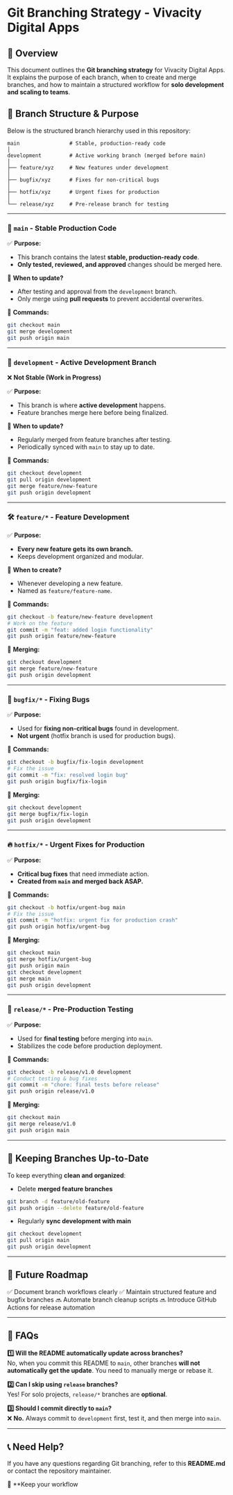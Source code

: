 # Git Branching Strategy - Vivacity Digital Apps

## 📌 Overview
This document outlines the **Git branching strategy** for Vivacity Digital Apps. It explains the purpose of each branch, when to create and merge branches, and how to maintain a structured workflow for **solo development and scaling to teams**.

## 📂 Branch Structure & Purpose
Below is the structured branch hierarchy used in this repository:

```
main                # Stable, production-ready code
│
development         # Active working branch (merged before main)
│
├── feature/xyz     # New features under development
│
├── bugfix/xyz      # Fixes for non-critical bugs
│
├── hotfix/xyz      # Urgent fixes for production
│
└── release/xyz     # Pre-release branch for testing
```

---

### **🔹 `main` - Stable Production Code**
✅ **Purpose:**
- This branch contains the latest **stable, production-ready code**.
- **Only tested, reviewed, and approved** changes should be merged here.

🚀 **When to update?**
- After testing and approval from the `development` branch.
- Only merge using **pull requests** to prevent accidental overwrites.

📌 **Commands:**
```bash
git checkout main
git merge development
git push origin main
```

---

### **🔸 `development` - Active Development Branch**
❌ **Not Stable (Work in Progress)**

✅ **Purpose:**
- This branch is where **active development** happens.
- Feature branches merge here before being finalized.

🚀 **When to update?**
- Regularly merged from feature branches after testing.
- Periodically synced with `main` to stay up to date.

📌 **Commands:**
```bash
git checkout development
git pull origin development
git merge feature/new-feature
git push origin development
```

---

### **🛠 `feature/*` - Feature Development**
✅ **Purpose:**
- **Every new feature gets its own branch.**
- Keeps development organized and modular.

🚀 **When to create?**
- Whenever developing a new feature.
- Named as `feature/feature-name`.

📌 **Commands:**
```bash
git checkout -b feature/new-feature development
# Work on the feature
git commit -m "feat: added login functionality"
git push origin feature/new-feature
```

🔄 **Merging:**
```bash
git checkout development
git merge feature/new-feature
git push origin development
```

---

### **🐛 `bugfix/*` - Fixing Bugs**
✅ **Purpose:**
- Used for **fixing non-critical bugs** found in development.
- **Not urgent** (hotfix branch is used for production bugs).

📌 **Commands:**
```bash
git checkout -b bugfix/fix-login development
# Fix the issue
git commit -m "fix: resolved login bug"
git push origin bugfix/fix-login
```

🔄 **Merging:**
```bash
git checkout development
git merge bugfix/fix-login
git push origin development
```

---

### **🔥 `hotfix/*` - Urgent Fixes for Production**
✅ **Purpose:**
- **Critical bug fixes** that need immediate action.
- **Created from `main` and merged back ASAP.**

📌 **Commands:**
```bash
git checkout -b hotfix/urgent-bug main
# Fix the issue
git commit -m "hotfix: urgent fix for production crash"
git push origin hotfix/urgent-bug
```

🔄 **Merging:**
```bash
git checkout main
git merge hotfix/urgent-bug
git push origin main
git checkout development
git merge main
git push origin development
```

---

### **🚀 `release/*` - Pre-Production Testing**
✅ **Purpose:**
- Used for **final testing** before merging into `main`.
- Stabilizes the code before production deployment.

📌 **Commands:**
```bash
git checkout -b release/v1.0 development
# Conduct testing & bug fixes
git commit -m "chore: final tests before release"
git push origin release/v1.0
```

🔄 **Merging:**
```bash
git checkout main
git merge release/v1.0
git push origin main
```

---

## 🔄 Keeping Branches Up-to-Date
To keep everything **clean and organized**:
- Delete **merged feature branches**
```bash
git branch -d feature/old-feature
git push origin --delete feature/old-feature
```
- Regularly **sync development with main**
```bash
git checkout development
git pull origin main
git push origin development
```

---

## 🚀 Future Roadmap
✅ Document branch workflows clearly
✅ Maintain structured feature and bugfix branches
🔜 Automate branch cleanup scripts
🔜 Introduce GitHub Actions for release automation

---

## 📌 FAQs
**1️⃣ Will the README automatically update across branches?**  
No, when you commit this README to `main`, other branches **will not automatically get the update**. You need to manually merge or rebase it.

**2️⃣ Can I skip using `release` branches?**  
Yes! For solo projects, `release/*` branches are **optional**.

**3️⃣ Should I commit directly to `main`?**  
❌ **No.** Always commit to `development` first, test it, and then merge into `main`.

---

## 📞 Need Help?
If you have any questions regarding Git branching, refer to this **README.md** or contact the repository maintainer.

🎯 **Keep your workflow